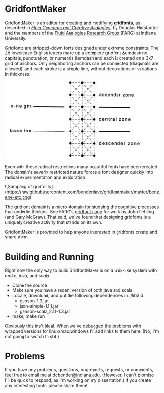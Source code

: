# GridfontMaker

GridfontMaker is an editor for creating and modifying **gridfonts**, as
described in [*Fluid Concepts and Creative Analogies*](https://en.wikipedia.org/wiki/Fluid_Concepts_and_Creative_Analogies), 
by Douglas Hofstadter and the members of the [Fluid Analogies Research
Group](http://cogsci.indiana.edu) 
(FARG) at Indiana University.

Gridfonts are stripped-down fonts designed under extreme
constraints. The 26 lowercase English letters make up a complete gridfont
&emdash no
capitals, punctuation, or numerals &emdash
and each is created on a 3x7 grid of anchors. Only neighboring anchors can be
connected (diagonals are allowed), and each stroke is a simple line, without
decorations or variations in thickness. 

<!-- ![Image explaining gridfont domain]
(https://raw.githubusercontent.com/benderdave/gridfontmaker/master/gridfont-defn.png)
<img align="center" src="https://raw.githubusercontent.com/benderdave/gridfontmaker/master/gridfont-defn.png" alt="Image explaining the gridfont domain"> -->
<div style="text-align:center"><img src ="https://raw.githubusercontent.com/benderdave/gridfontmaker/master/gridfont-defn.png" /></div>

Even with these radical
restrictions many beautiful fonts have been created. The domain's severly restricted nature
forces a font designer quickly into radical experimentation and exploration.

![Sampling of gridfonts]
(https://raw.githubusercontent.com/benderdave/gridfontmaker/master/benzene-etc.png)

The gridfont domain is a micro-domain for studying the cognitive processes
that underlie thinking. See FARG's [gridfont page](http://cogsci.indiana.edu/gridfonts.html) for work by John 
Rehling (and Gary McGraw). That said, we've found that designing gridfonts is a
uniquely creative activity that stands on its own. 

GridfontMaker is provided to
help anyone interested in gridfonts create and share them.

# Building and Running

Right now the only way to build GridfontMaker is on a unix-like system with
*make*, *java*, and *scala*. 

* Clone the source
* Make sure you have a recent version of both java and scala
* Locate, download, and put the following dependencies in ./lib3rd
  * genson-1.3.jar
  * json-simple-1.1.1.jar
  * genson-scala_2.11-1.3.jar
* make; make run

Obviously this ins't ideal. When we've debugged the problems with wrapped
versions for linux/mac/windows I'll add links to them here. (No, I'm not going
to switch to sbt.)

# Problems

If you have any problems, questions, bugreports, requests, or comments, feel free to email me at
dcbender@indiana.edu. (However, I can't promise I'll be quick to respond, as
I'm working on my dissertation.) If you create any interesting fonts, please
share them!
